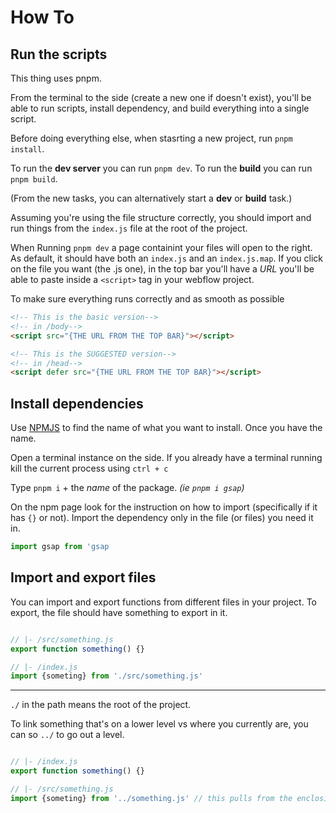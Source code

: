 
# How To

## Run the scripts
This thing uses pnpm.

From the terminal to the side (create a new one if doesn't exist), you'll be able to run scripts, install dependency, and build everything into a single script.

Before doing everything else, when stasrting a new project, run `pnpm install`.

To run the **dev server** you can run `pnpm dev`.
To run the **build** you can run `pnpm build`.

(From the new tasks, you can alternatively start a **dev** or **build** task.)

Assuming you're using the file structure correctly, you should import and run things from the `index.js` file at the root of the project.

When Running `pnpm dev` a page containint your files will open to the right.
As default, it should have both an `index.js` and an `index.js.map`. If you click on the file you want (the .js one),
in the top bar you'll have a *URL* you'll be able to paste inside a `<script>` tag in your webflow project.

To make sure everything runs correctly and as smooth as possible

```html
<!-- This is the basic version-->
<!-- in /body-->
<script src="{THE URL FROM THE TOP BAR}"></script>

<!-- This is the SUGGESTED version-->
<!-- in /head-->
<script defer src="{THE URL FROM THE TOP BAR}"></script>
```

## Install dependencies

Use [NPMJS](https://www.npmjs.com/) to find the name of what you want to install. Once you have the name.

Open a terminal instance on the side. 
If you already have a terminal running kill the current process using `ctrl + c`

Type `pnpm i` + the *name* of the package. *(ie `pnpm i gsap`)*

On the npm page look for the instruction on how to import (specifically if it has `{}` or not).
Import the dependency only in the file (or files) you need it in.

```js
import gsap from 'gsap
```

## Import and export files

You can import and export functions from different files in your project. 
To export, the file should have something to export in it.

```js

// |- /src/something.js
export function something() {}

// |- /index.js
import {someting} from './src/something.js'

```

---

`./` in the path means the root of the project.

To link something that's on a lower level vs where you currently are, 
you can so `../` to go out a level.

```js

// |- /index.js
export function something() {}

// |- /src/something.js
import {someting} from '../something.js' // this pulls from the enclosing folder

```
